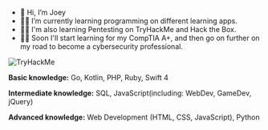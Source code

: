- 👋 Hi, I’m Joey
- 👨‍💻 I’m currently learning programming on different learning apps. 
- 👨‍💻 I'm also learning Pentesting on TryHackMe and Hack the Box.
- 👨‍🎓 Soon I'll start learning for my CompTIA A+, and then go on further on my road to become a cybersecurity professional.

<img src="https://tryhackme-badges.s3.amazonaws.com/SJ22.png" alt="TryHackMe">

<strong>Basic knowledge:</strong> 
Go, Kotlin, PHP, Ruby, Swift 4

<strong>Intermediate knowledge:</strong>
SQL, JavaScript(including: WebDev, GameDev, jQuery)

<strong>Advanced knowledge:</strong>
Web Development (HTML, CSS, JavaScript), Python
<!---
SJ-22-89/SJ-22-89 is a ✨ special ✨ repository because its `README.md` (this file) appears on your GitHub profile.
You can click the Preview link to take a look at your changes.
--->
